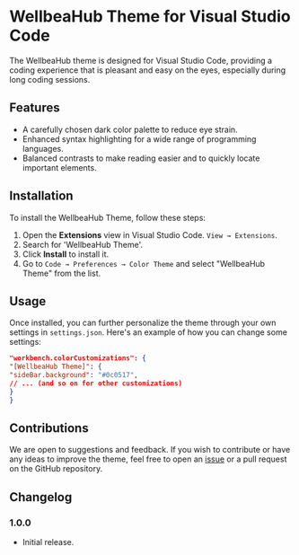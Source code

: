 # WellbeaHub Theme for Visual Studio Code

The WellbeaHub theme is designed for Visual Studio Code, providing a coding experience that is pleasant and easy on the eyes, especially during long coding sessions.

## Features

- A carefully chosen dark color palette to reduce eye strain.
- Enhanced syntax highlighting for a wide range of programming languages.
- Balanced contrasts to make reading easier and to quickly locate important elements.

## Installation

To install the WellbeaHub Theme, follow these steps:

1. Open the **Extensions** view in Visual Studio Code. `View → Extensions`.
2. Search for 'WellbeaHub Theme'.
3. Click **Install** to install it.
4. Go to `Code → Preferences → Color Theme` and select "WellbeaHub Theme" from the list.

## Usage

Once installed, you can further personalize the theme through your own settings in `settings.json`. Here's an example of how you can change some settings:

```json
"workbench.colorCustomizations": {
"[WellbeaHub Theme]": {
"sideBar.background": "#0c0517",
// ... (and so on for other customizations)
}
}
```

## Contributions

We are open to suggestions and feedback. If you wish to contribute or have any ideas to improve the theme, feel free to open an [issue](https://github.com/WellbeaHub/WellbeaHub-Theme-VScode) or a pull request on the GitHub repository.

## Changelog

### 1.0.0

- Initial release.
